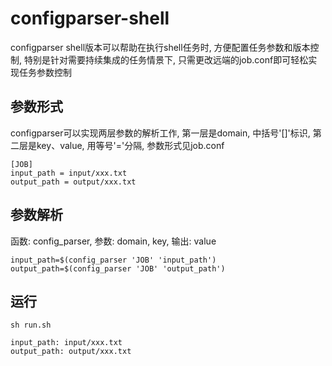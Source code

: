 # configparser-shell
configparser shell版本可以帮助在执行shell任务时, 方便配置任务参数和版本控制, 特别是针对需要持续集成的任务情景下, 只需更改远端的job.conf即可轻松实现任务参数控制
## 参数形式
configparser可以实现两层参数的解析工作, 第一层是domain, 中括号'[]'标识, 第二层是key、value, 用等号'='分隔, 参数形式见job.conf
```
[JOB]
input_path = input/xxx.txt
output_path = output/xxx.txt
```
## 参数解析
函数: config\_parser, 参数: domain, key, 输出: value
```
input_path=$(config_parser 'JOB' 'input_path')
output_path=$(config_parser 'JOB' 'output_path')
```
## 运行
```
sh run.sh
```
```
input_path: input/xxx.txt
output_path: output/xxx.txt
```
